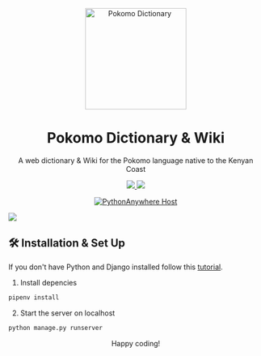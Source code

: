 <p align="center">
  <img alt="Pokomo Dictionary" src="https://user-images.githubusercontent.com/74467681/172964054-2c89c843-ac41-48c6-9e37-71ea992a52f4.svg" width="200" />
</p>
<h1 align="center">
  Pokomo Dictionary & Wiki
</h1>
<p align="center">
  A web dictionary & Wiki for the Pokomo language native to the Kenyan Coast
</p>
<p align="center">
  <a href="https://python.org/" target="_blank">
    <img src="https://img.shields.io/badge/Python-v3.9-green"/>
  </a>
  <a href="https://djangoproject.com/" target="_blank">
  <img src="https://img.shields.io/badge/Django-v4.0-2ea44f"/>
  </a> 
</p>
<p align="center">
  <a href="https://pythonanywhere.com/" target="_blank">
    <img alt="PythonAnywhere Host" src="https://img.shields.io/badge/Live-Deploy-informational">
  </a>
</p>
<img src="https://user-images.githubusercontent.com/74467681/172966362-95291340-77a4-42c1-b9f7-4bb07817f086.png" />


## 🛠 Installation & Set Up
If you don't have Python and Django installed follow this [tutorial](https://docs.djangoproject.com/en/4.0/intro/install/).


1. Install depencies
```sh
pipenv install
```
2. Start the server on localhost
```sh
python manage.py runserver
```
<p align="center">Happy coding!</p>
